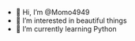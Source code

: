 - 👋 Hi, I’m @Momo4949
- 👀 I’m interested in beautiful things
- 🌱 I’m currently learning Python

<!---
Momo4949/Momo4949 is a ✨ special ✨ repository because its `README.md` (this file) appears on your GitHub profile.
You can click the Preview link to take a look at your changes.
--->
